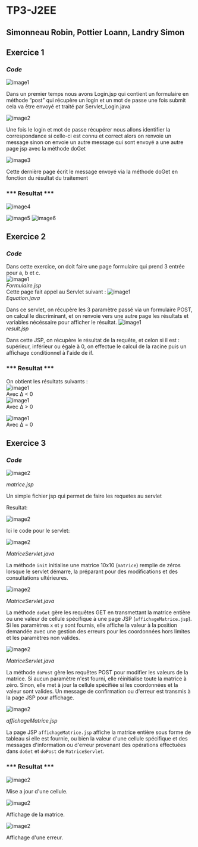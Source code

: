 # TP3-J2EE 
## Simonneau Robin, Pottier Loann, Landry Simon

## **Exercice 1**

### ***Code***
![image1](images/img_2.png)  

Dans un premier temps nous avons Login.jsp qui contient un formulaire en méthode “post” qui récupère un login et un mot de passe une fois submit cela va être envoyé et traité par Servlet_Login.java

![image2](images/img_1.png)

Une fois le login et mot de passe récupérer nous allons identifier la correspondance si celle-ci est connu et correct alors on renvoie un message sinon on envoie un autre message  qui sont envoyé a une autre page
jsp avec la méthode doGet

![image3](images/img.png)

Cette dernière page écrit le message envoyé via la méthode doGet en fonction du résultat du traitement 

### *** Resultat *** 

![image4](images/img_3.png)

![image5](images/img_4.png)
![image6](images/img_4.png)

## **Exercice 2**
### ***Code***

Dans cette exercice, on doit faire une page formulaire qui prend 3 entrée pour a, b et c.  
![image1](images/EX2_2.png)  
*Formulaire.jsp*  
Cette page fait appel au Servlet suivant :
![image1](images/EX2_1.png)  
*Equation.java*

Dans ce servlet, on récupère les 3 paramètre passé via un formulaire POST, on calcul le discriminant, et on renvoie vers une autre page les résultats et variables nécéssaire pour afficher le résultat.
![image1](images/EX2_3.png)  
*result.jsp*

Dans cette JSP, on récupère le résultat de la requête, et celon si il est : supérieur, inférieur ou égale à 0, on effectue le calcul de la racine puis un affichage conditionnel à l'aide de if.
### *** Resultat *** 

On obtient les résultats suivants :  
![image1](images/EX2_4.png)   
Avec ∆ < 0  
![image1](images/EX2_5.png)   
Avec ∆ > 0  

![image1](images/EX2_6.png)   
Avec ∆ = 0  

## **Exercice 3**

### ***Code***

![image2](images/EX3-MATRICE-JSP.jpg)

*matrice.jsp*

Un simple fichier jsp qui permet de faire les requetes au servlet

Resultat:

![image2](images/EX3-RESULT-JSP.png)



Ici le code pour le servlet:

![image2](images/EX3-SERVLET-INIT.jpg)

*MatriceServlet.java*

La méthode `init` initialise une matrice 10x10 (`matrice`) remplie de zéros lorsque le servlet démarre, la préparant pour des modifications et des consultations ultérieures.

![image2](images/EX3-SERVLET-GET.png)

*MatriceServlet.java*

La méthode `doGet` gère les requêtes GET en transmettant la matrice entière ou une valeur de cellule spécifique à une page JSP (`affichageMatrice.jsp`). Si les paramètres `x` et `y` sont fournis, elle affiche la valeur à la position demandée avec une gestion des erreurs pour les coordonnées hors limites et les paramètres non valides.


![image2](images/EX3-SERVLET-POST.png)

*MatriceServlet.java*


La méthode `doPost` gère les requêtes POST pour modifier les valeurs de la matrice. Si aucun paramètre n'est fourni, elle réinitialise toute la matrice à zéro. Sinon, elle met à jour la cellule spécifiée si les coordonnées et la valeur sont valides. Un message de confirmation ou d'erreur est transmis à la page JSP pour affichage.

![image2](images/EX3-JSP.png)

*affichageMatrice.jsp*

La page JSP `affichageMatrice.jsp` affiche la matrice entière sous forme de tableau si elle est fournie, ou bien la valeur d'une cellule spécifique et des messages d'information ou d'erreur provenant des opérations effectuées dans `doGet` et `doPost` de `MatriceServlet`.




### *** Resultat ***

![image2](images/EX3-RESULT-UPDATE-CELL.png)

Mise a jour d'une cellule. 

![image2](images/EX3-RESULT-SHOW-ALL.png)

Affichage de la matrice.

![image2](images/EX3-RESULT-ERROR.png)

Affichage d'une erreur.



